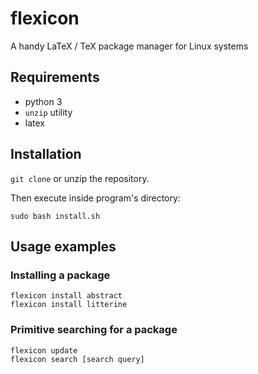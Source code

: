 # flexicon
A handy LaTeX / TeX package manager for Linux systems
## Requirements
* python 3
* ``unzip`` utility
* latex
## Installation
``git clone`` or unzip the repository.

Then execute inside program's directory:
```shell
sudo bash install.sh
```
## Usage examples
### Installing a package
```
flexicon install abstract
flexicon install litterine
```
### Primitive searching for a package
```
flexicon update
flexicon search [search query]
```